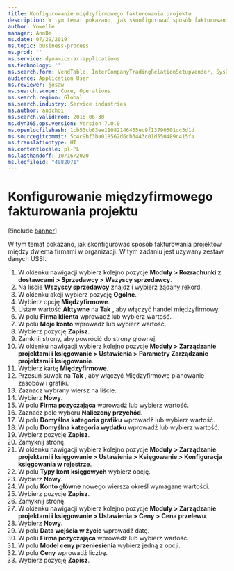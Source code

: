 ```yaml
---
title: Konfigurowanie międzyfirmowego fakturowania projektu
description: W tym temat pokazano, jak skonfigurować sposób fakturowania projektów między dwiema firmami w organizacji.
author: Yowelle
manager: AnnBe
ms.date: 07/29/2019
ms.topic: business-process
ms.prod: ''
ms.service: dynamics-ax-applications
ms.technology: ''
ms.search.form: VendTable, InterCompanyTradingRelationSetupVendor, SysDataAreaSelectLookup, ProjParameters, ProjPosting, ProjTransferPrice
audience: Application User
ms.reviewer: josaw
ms.search.scope: Core, Operations
ms.search.region: Global
ms.search.industry: Service industries
ms.author: andchoi
ms.search.validFrom: 2016-06-30
ms.dyn365.ops.version: Version 7.0.0
ms.openlocfilehash: 1cb53cb63ee11082146455ec9f13790501dc3d1d
ms.sourcegitcommit: 5c4c9bf3ba018562d6cb3443c01d550489c415fa
ms.translationtype: HT
ms.contentlocale: pl-PL
ms.lasthandoff: 10/16/2020
ms.locfileid: "4082071"
---
```

# <a name="configure-intercompany-project-invoicing"></a>Konfigurowanie międzyfirmowego fakturowania projektu

[!include [banner](../../includes/banner.md)]

W tym temat pokazano, jak skonfigurować sposób fakturowania projektów między dwiema firmami w organizacji. W tym zadaniu jest używany zestaw danych USSI.

1. W okienku nawigacji wybierz kolejno pozycje **Moduły > Rozrachunki z dostawcami > Sprzedawcy > Wszyscy sprzedawcy**.
2. Na liście **Wszyscy sprzedawcy** znajdź i wybierz żądany rekord.
3. W okienku akcji wybierz pozycję **Ogólne**.
4. Wybierz opcję **Międzyfirmowe**.
5. Ustaw wartość **Aktywne** na **Tak** , aby włączyć handel międzyfirmowy.
6. W polu **Firma klienta** wprowadź lub wybierz wartość.
7. W polu **Moje konto** wprowadź lub wybierz wartość.
8. Wybierz pozycję **Zapisz**.
9. Zamknij strony, aby powrócić do strony głównej.
10. W okienku nawigacji wybierz kolejno pozycje **Moduły > Zarządzanie projektami i księgowanie > Ustawienia > Parametry Zarządzanie projektami i księgowanie**.
11. Wybierz kartę **Międzyfirmowe**.
12. Przesuń suwak na **Tak** , aby włączyć Międzyfirmowe planowanie zasobów i grafiki.
13. Zaznacz wybrany wiersz na liście.
14. Wybierz **Nowy**.
15. W polu **Firma pozyczająca** wprowadź lub wybierz wartość.
16. Zaznacz pole wyboru **Naliczony przychód**.
17. W polu **Domyślna kategoria grafiku** wprowadź lub wybierz wartość.
18. W polu **Domyślna kategoria wydatku** wprowadź lub wybierz wartość.
19. Wybierz pozycję **Zapisz**.
20. Zamyknij stronę.
21. W okienku nawigacji wybierz kolejno pozycje **Moduły > Zarządzanie projektami i księgowanie > Ustawienia > Księgowanie > Konfiguracja księgowania w rejestrze**.
22. W polu **Typy kont księgowych** wybierz opcję.
23. Wybierz **Nowy**.
24. W polu **Konto główne** nowego wiersza określ wymagane wartości.
25. Wybierz pozycję **Zapisz**.
26. Zamyknij stronę.
27. W okienku nawigacji wybierz kolejno pozycje **Moduły > Zarządzanie projektami i księgowanie > Ustawienia > Ceny > Cena przelewu**.
28. Wybierz **Nowy**.
29. W polu **Data wejścia w życie** wprowadź datę.
30. W polu **Firma pozyczająca** wprowadź lub wybierz wartość.
31. W polu **Model ceny przeniesienia** wybierz jedną z opcji.
32. W polu **Ceny** wprowadź liczbę.
33. Wybierz pozycję **Zapisz**.

